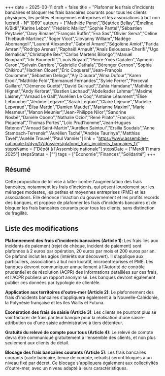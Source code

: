 +++
date = 2025-03-11
draft = false
title = "Plafonner les frais d’incidents bancaires et bloquer les frais bancaires courants pour tous les clients physiques, les petites et moyennes entreprises et les associations à but non lucratif - N° 1069"
auteurs = ["Mathilde Panot","Béatrice Bellay","Émeline K/Bidi","Karine Lebon","Frédéric Maillot","Sophie Pantel","Sébastien Peytavie","Davy Rimane","François Ruffin","Eva Sas","Olivier Serva","Céline Thiébault-Martinez","Roger Vicot","Jiovanny William","Nadège Abomangoli","Laurent Alexandre","Gabriel Amard","Ségolène Amiot","Farida Amrani","Rodrigo Arenas","Raphaël Arnault","Anaïs Belouassa-Cherifi","Ugo Bernalicis","Christophe Bex","Carlos Martens Bilongo","Manuel Bompard","Idir Boumertit","Louis Boyard","Pierre-Yves Cadalen","Aymeric Caron","Sylvain Carrière","Gabrielle Cathala","Bérenger Cernon","Sophia Chikirou","Hadrien Clouet","Éric Coquerel","Jean-François Coulomme","Sébastien Delogu","Aly Diouara","Alma Dufour","Karen Erodi","Mathilde Feld","Emmanuel Fernandes","Sylvie Ferrer","Perceval Gaillard","Clémence Guetté","David Guiraud","Zahia Hamdane","Mathilde Hignet","Andy Kerbrat","Bastien Lachaud","Abdelkader Lahmar","Maxime Laisney","Arnaud Le Gall","Aurélien Le Coq","Antoine Léaument","Élise Leboucher","Jérôme Legavre","Sarah Legrain","Claire Lejeune","Murielle Lepvraud","Élisa Martin","Damien Maudet","Marianne Maximi","Marie Mesmeur","Manon Meunier","Jean-Philippe Nilor","Sandrine Nosbé","Danièle Obono","Nathalie Oziol","René Pilato","François Piquemal","Thomas Portes","Loïc Prud’homme","Jean-Hugues Ratenon","Arnaud Saint-Martin","Aurélien Saintoul","Ersilia Soudais","Anne Stambach-Terrenoir","Aurélien Taché","Andrée Taurinya","Matthias Tavel","Aurélie Trouvé","Paul Vannier"]
link = "https://www.assemblee-nationale.fr/dyn/17/dossiers/plafond_frais_incidents_bancaires_17"
stepsName = ["Dépôt à l'Assemblée nationale"]
stepsDate = ["Mardi 11 mars 2025"]
stepsStatus = [""]
tags = ["Économie","Finances","Solidarité"]
+++

## Résumé

Cette proposition de loi vise à lutter contre l'augmentation des frais bancaires, notamment les frais d'incidents, qui pèsent lourdement sur les ménages modestes, les petites et moyennes entreprises (PME) et les associations. Elle dénonce l'inaction du gouvernement et les profits records des banques, et propose de plafonner les frais d'incidents bancaires et de bloquer les frais bancaires courants pour tous les clients, sans distinction de fragilité.

## Liste des modifications

**Plafonnement des frais d'incidents bancaires (Article 1)**: Les frais liés aux incidents de paiement (rejet de chèque, incident de paiement) sont plafonnés à 2 euros par opération, 20 euros par mois et 200 euros par an. Ce plafond inclut les agios (intérêts sur découvert). Il s'applique aux particuliers, associations à but non lucratif, microentreprises et PME. Les banques devront communiquer annuellement à l'Autorité de contrôle prudentiel et de résolution (ACPR) des informations détaillées sur ces frais, et l'ACPR publiera un rapport anonymisé. Les banques devront également publier ces données par typologie de clientèle.

**Application aux territoires d'outre-mer (Article 2)**: Le plafonnement des frais d'incidents bancaires s'appliquera également à la Nouvelle-Calédonie, la Polynésie française et les îles Wallis et Futuna.

**Exonération des frais de saisie (Article 3)**: Les clients ne pourront plus se voir facturer de frais par leur banque pour la réalisation d'une saisie-attribution ou d'une saisie administrative à tiers détenteur.

**Gratuité du relevé de compte pour tous (Article 4)**: Le relevé de compte devra être communiqué gratuitement à l'ensemble des clients, et non plus seulement aux clients de détail.

**Blocage des frais bancaires courants (Article 5)**: Les frais bancaires courants (carte bancaire, tenue de compte, retraits) seront bloqués à un niveau fixé par décret. Ce blocage s'appliquera également aux collectivités d'outre-mer, avec un niveau adapté à leurs caractéristiques.
